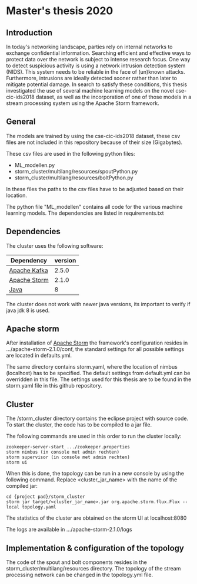 # Master's thesis 2020

## Introduction

In today's networking landscape, parties rely on internal networks to exchange confidential information. Searching efficient and effective ways to protect data over the network is subject to intense research focus. 
One way to detect suspicious activity is using a network intrusion detection system (NIDS). This system needs to be reliable in the face of (un)known attacks. Furthermore, intrusions are ideally detected sooner rather than later to mitigate potential damage. 
In search to satisfy these conditions, this thesis investigated the use of several machine learning models on the novel cse-cic-ids2018 dataset, as well as the incorporation of one of those models in a stream processing system using the Apache Storm framework.


## General

The models are trained by using the cse-cic-ids2018 dataset, these csv files are not included in this repository because of their size (Gigabytes).

These csv files are used in the following python files:

* ML_modellen.py 
* storm_cluster/multilang/resources/spoutPython.py
* storm_cluster/multilang/resources/boltPython.py

In these files the paths to the csv files have to be adjusted based on their location.


The python file "ML_modellen" contains all code for the various machine learning models. The dependencies are listed in requirements.txt

## Dependencies

The cluster uses the following software:

| Dependency | version  |   
| ------- | --- |
| [Apache Kafka](https://kafka.apache.org/downloads) | 2.5.0 |
| [Apache Storm](https://storm.apache.org/2019/10/31/storm210-released.html) | 2.1.0 |
| [Java](https://www.oracle.com/java/technologies/javase/javase-jdk8-downloads.html)  | 8 |

The cluster does not work with newer java versions, its important to verify if java jdk 8 is used.

## Apache storm 

After installation of [Apache Storm](https://storm.apache.org/2019/10/31/storm210-released.html) the framework's configuration resides in .../apache-storm-2.1.0/conf, the standard settings for all possible settings are located in defaults.yml. 

The same directory contains storm.yaml, where the location of nimbus (localhost) has to be specified. The default settings from default.yml can be overridden in this file. The settings used for this thesis are to be found in the storm.yaml file in this github repository. 


## Cluster

The /storm_cluster directory contains the eclipse project with source code. To start the cluster, the code has to be compiled to a jar file. 

The following commands are used in this order to run the cluster locally:
```
zookeeper-server-start .../zookeeper.properties
storm nimbus (in console met admin rechten)
storm supervisor (in console met admin rechten)
storm ui
```

When this is done, the topology can be run in a new console by using the following command. Replace <cluster_jar_name> with the name of the compiled jar:

```
cd {project pad}/storm_cluster 
storm jar target/<cluster_jar_name>.jar org.apache.storm.flux.Flux --local topology.yaml
```

The statistics of the cluster are obtained on the storm UI at localhost:8080

The logs are available in .../apache-storm-2.1.0/logs

## Implementation & configuration of the topology

The code of the spout and bolt components resides in the storm_cluster/multilang/resources directory. 
The topology of the stream processing network can be changed in the topology.yml file. 




